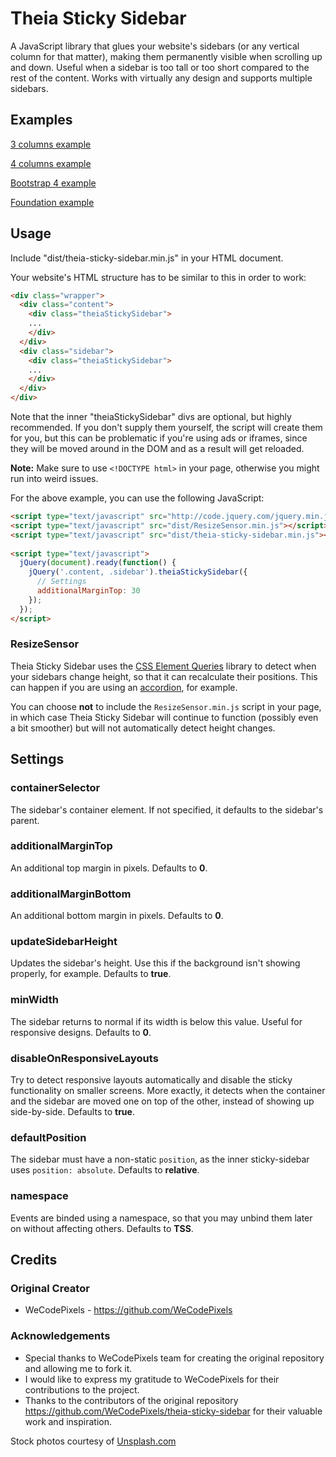 # Theia Sticky Sidebar

A JavaScript library that glues your website's sidebars (or any vertical column for that matter), making them permanently visible when scrolling up and down. Useful when a sidebar is too tall or too short compared to the rest of the content. Works with virtually any design and supports multiple sidebars.

## Examples

[3 columns example](http://theia-sticky-sidebar.wecodepixels.com/examples/3-columns.html)

[4 columns example](http://theia-sticky-sidebar.wecodepixels.com/examples/4-columns.html)

[Bootstrap 4 example](http://theia-sticky-sidebar.wecodepixels.com/examples/bootstrap-v4.html)

[Foundation example](http://theia-sticky-sidebar.wecodepixels.com/examples/foundation.html)


## Usage
Include "dist/theia-sticky-sidebar.min.js" in your HTML document.

Your website's HTML structure has to be similar to this in order to work:

```html
<div class="wrapper">
  <div class="content">
    <div class="theiaStickySidebar">
    ...
    </div>
  </div>
  <div class="sidebar">
    <div class="theiaStickySidebar">
    ...
    </div>
  </div>
</div>
```

Note that the inner "theiaStickySidebar" divs are optional, but highly recommended.
If you don't supply them yourself, the script will create them for you, but this can be problematic
if you're using ads or iframes, since they will be moved around in the DOM and as a result will get reloaded.

**Note:** Make sure to use `<!DOCTYPE html>` in your page, otherwise you might run into weird issues.

For the above example, you can use the following JavaScript:

```html
<script type="text/javascript" src="http://code.jquery.com/jquery.min.js"></script>
<script type="text/javascript" src="dist/ResizeSensor.min.js"></script>
<script type="text/javascript" src="dist/theia-sticky-sidebar.min.js"></script>
		
<script type="text/javascript">
  jQuery(document).ready(function() {
    jQuery('.content, .sidebar').theiaStickySidebar({
      // Settings
      additionalMarginTop: 30
    });
  });
</script>
```

### ResizeSensor

Theia Sticky Sidebar uses the [CSS Element Queries](https://github.com/marcj/css-element-queries) library to detect when your sidebars change height, so that it can recalculate their positions. This can happen if you are using an [accordion](http://v4-alpha.getbootstrap.com/components/collapse/#accordion-example), for example.

You can choose **not** to include the `ResizeSensor.min.js` script in your page, in which case Theia Sticky Sidebar will continue to function (possibly even a bit smoother) but will not automatically detect height changes.

## Settings

### containerSelector

The sidebar's container element. If not specified, it defaults to the sidebar's parent.

### additionalMarginTop

An additional top margin in pixels. Defaults to **0**.

### additionalMarginBottom

An additional bottom margin in pixels. Defaults to **0**.

### updateSidebarHeight

Updates the sidebar's height. Use this if the background isn't showing properly, for example. Defaults to **true**.

### minWidth

The sidebar returns to normal if its width is below this value. Useful for responsive designs. Defaults to **0**.

### disableOnResponsiveLayouts

Try to detect responsive layouts automatically and disable the sticky functionality on smaller screens. More exactly, it detects when the container and the sidebar are moved one on top of the other, instead of showing up side-by-side. Defaults to **true**.

### defaultPosition

The sidebar must have a non-static `position`, as the inner sticky-sidebar uses `position: absolute`. Defaults to **relative**.

### namespace

Events are binded using a namespace, so that you may unbind them later on without affecting others. Defaults to **TSS**.


## Credits

### Original Creator
- WeCodePixels - https://github.com/WeCodePixels

### Acknowledgements
- Special thanks to WeCodePixels team for creating the original repository and allowing me to fork it.
- I would like to express my gratitude to WeCodePixels for their contributions to the project.
- Thanks to the contributors of the original repository https://github.com/WeCodePixels/theia-sticky-sidebar for their valuable work and inspiration.

Stock photos courtesy of [Unsplash.com](https://unsplash.com/)
